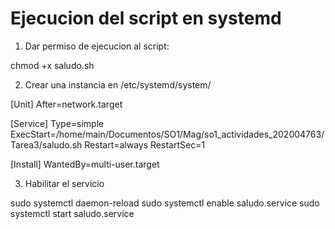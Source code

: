# Ejecucion del script en systemd

1. Dar permiso de ejecucion al script:

chmod +x saludo.sh

2. Crear una instancia en /etc/systemd/system/

[Unit]
After=network.target

[Service]
Type=simple
ExecStart=/home/main/Documentos/SO1/Mag/so1_actividades_202004763/Tarea3/saludo.sh
Restart=always
RestartSec=1

[Install]
WantedBy=multi-user.target

3. Habilitar el servicio

sudo systemctl daemon-reload 
sudo systemctl enable saludo.service
sudo systemctl start saludo.service 

